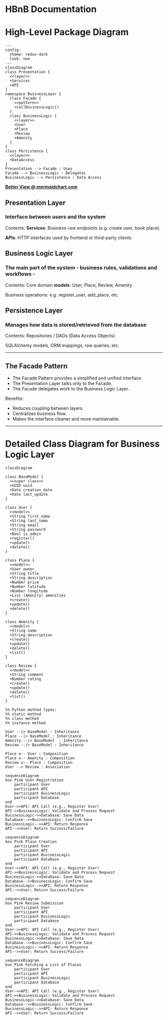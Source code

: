 # HBnB Documentation

# High-Level Package Diagram

```mermaid
---
config:
  theme: redux-dark
  look: neo
---
classDiagram
class Presentation {
  <<layer>>
  +Services
  +API
}
namespace BusinessLayer {
  class Facade {
    <<pattern>>
    +callBusinessLogic()
  }
  class BusinessLogic {
    <<layer>>
    +User
    +Place
    +Review
    +Amenity
  }
}
class Persistence {
  <<layer>>
  +DataAccess
}
Presentation --> Facade : Uses
Facade --> BusinessLogic : Delegates
BusinessLogic --> Persistence : Data Access
```
[**Better View @ mermaidchart.com**](https://www.mermaidchart.com/raw/51c92add-4831-4407-9806-ccf8e186814f?theme=light&version=v0.1&format=svg)

## Presentation Layer

### Interface between users and the system

Contents:
**Services**: Business-use endpoints (e.g. create user, book place).

**APIs**: HTTP interfaces used by frontend or third-party clients.



## Business Logic Layer

### The main part of the system - business rules, validations and workflows -

Contents:
Core domain **models**: User, Place, Review, Amenity

Business operations: e.g. register_user, add_place, etc.



## Persistence Layer

### Manages how data is stored/retrieved from the database

Contents:
Repositories / DAOs (Data Access Objects)

SQLAlchemy models, ORM mappings, raw queries, etc.

---

## The Facade Pattern

- The Facade Pattern provides a simplified and unified interface
- The Presentation Layer talks only to the Facade.
- The Facade delegates work to the Business Logic Layer.

Benefits:
- Reduces coupling between layers.
- Centralizes business flow.
- Makes the interface cleaner and more maintainable.

---

# Detailed Class Diagram for Business Logic Layer

```mermaid
classDiagram

class BaseModel {
  <<super class>>
  +UUID uuid
  +Date creation_date
  +Date last_update
}

class User {
  <<model>>
  +String first_name
  +String last_name
  +String email
  +String password
  +Bool is_admin
  +register()
  +update()
  +delete()
}

class Place {
  <<model>>
  +User owner
  +String title
  +String description
  +Number price
  +Number latitude
  +Number longitude
  +List (Amenity) amenities
  +create()
  +update()
  +delete()
}

class Amenity {
  <<model>>
  +String name
  +String description
  +create()
  +update()
  +delete()
  +list()
}

class Review {
  <<model>>
  +String comment
  +Number rating
  +create()
  +update()
  +delete()
  +list()
}

%% Python method types: 
%% static method
%% class method
%% instance method

User --|> BaseModel : Inheritance
Place --|> BaseModel : Inheritance
Amenity --|> BaseModel  : Inheritance
Review --|> BaseModel : Inheritance

Place o-- User : Composition
Place o-- Amenity : Composition
Review o-- Place : Composition
User --> Review : Association
```

```mermaid
sequenceDiagram
box Pink User Registration
    participant User
    participant API
    participant BusinessLogic
    participant Database
end
User->>API: API Call (e.g., Register User)
API->>BusinessLogic: Validate and Process Request
BusinessLogic->>Database: Save Data
Database-->>BusinessLogic: Confirm Save
BusinessLogic-->>API: Return Response
API-->>User: Return Success/Failure
```

```mermaid
sequenceDiagram
box Pink Place Creation
    participant User
    participant API
    participant BusinessLogic
    participant Database
end
User->>API: API Call (e.g., Register User)
API->>BusinessLogic: Validate and Process Request
BusinessLogic->>Database: Save Data
Database-->>BusinessLogic: Confirm Save
BusinessLogic-->>API: Return Response
API-->>User: Return Success/Failure
```

```mermaid
sequenceDiagram
box Pink Review Submission
    participant User
    participant API
    participant BusinessLogic
    participant Database
end
User->>API: API Call (e.g., Register User)
API->>BusinessLogic: Validate and Process Request
BusinessLogic->>Database: Save Data
Database-->>BusinessLogic: Confirm Save
BusinessLogic-->>API: Return Response
API-->>User: Return Success/Failure
```

```mermaid
sequenceDiagram
box Pink Fetching a List of Places
    participant User
    participant API
    participant BusinessLogic
    participant Database
end
User->>API: API Call (e.g., Register User)
API->>BusinessLogic: Validate and Process Request
BusinessLogic->>Database: Save Data
Database-->>BusinessLogic: Confirm Save
BusinessLogic-->>API: Return Response
API-->>User: Return Success/Failure
```
